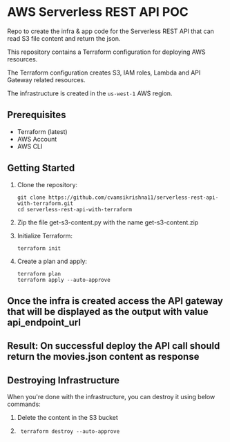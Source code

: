 # AWS Serverless REST API POC

Repo to create the infra & app code for the Serverless REST API that can read S3 file content and return the json. 

This repository contains a Terraform configuration for deploying AWS resources. 

The Terraform configuration creates S3, IAM roles, Lambda and API Gateway related resources.

The infrastructure is created in the `us-west-1` AWS region.

## Prerequisites

- Terraform (latest)
- AWS Account
- AWS CLI

## Getting Started

1. Clone the repository:

    ```shell
    git clone https://github.com/cvamsikrishna11/serverless-rest-api-with-terraform.git
    cd serverless-rest-api-with-terraform
    ```

2. Zip the file get-s3-content.py with the name get-s3-content.zip

3. Initialize Terraform:

    ```shell
    terraform init
    ```

4. Create a plan and apply:

    ```shell
    terraform plan
    terraform apply --auto-approve
    ```

## Once the infra is created access the API gateway that will be displayed as the output with value api_endpoint_url

## Result: On successful deploy the API call should return the movies.json content as response

## Destroying Infrastructure

When you're done with the infrastructure, you can destroy it using below commands:

1. Delete the content in the S3 bucket
2. ```shell
    terraform destroy --auto-approve
   ```
